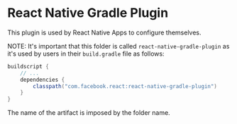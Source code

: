# React Native Gradle Plugin

This plugin is used by React Native Apps to configure themselves.

NOTE: It's important that this folder is called `react-native-gradle-plugin` as it's used
by users in their `build.gradle` file as follows:

```gradle
buildscript {
    // ...
    dependencies {
        classpath("com.facebook.react:react-native-gradle-plugin")
    }
}
```

The name of the artifact is imposed by the folder name.
